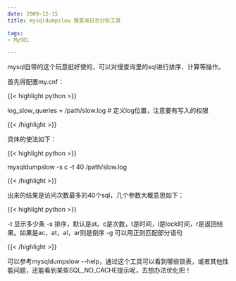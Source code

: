 ```yaml
---
date: 2009-12-15
title: mysqldumpslow 慢查询日志分析工具

tags:
- MySQL

---
```


mysql自带的这个玩意挺好使的，可以对慢查询里的sql进行排序、计算等操作。

首先得配置my.cnf：

{{< highlight python >}}

log_slow_queries = /path/slow.log # 定义log位置，注意要有写入的权限

{{< /highlight >}}

具体的使法如下：

{{< highlight python >}}

mysqldumpslow -s c -t 40 /path/slow.log

{{< /highlight >}}

出来的结果是访问次数最多的40个sql，几个参数大概意思如下：

{{< highlight python >}}

-t 显示多少条
-s 排序，默认是at。c是次数，t是时间，l是lock时间，r是返回结果。如果是ac，at，al，ar则是倒序
-g 可以用正则匹配部分语句

{{< /highlight >}}

可以参考mysqldumpslow --help，通过这个工具可以看到哪些锁表，或者其他性能问题，还能看到某些SQL_NO_CACHE提示呢，去想办法优化把！

